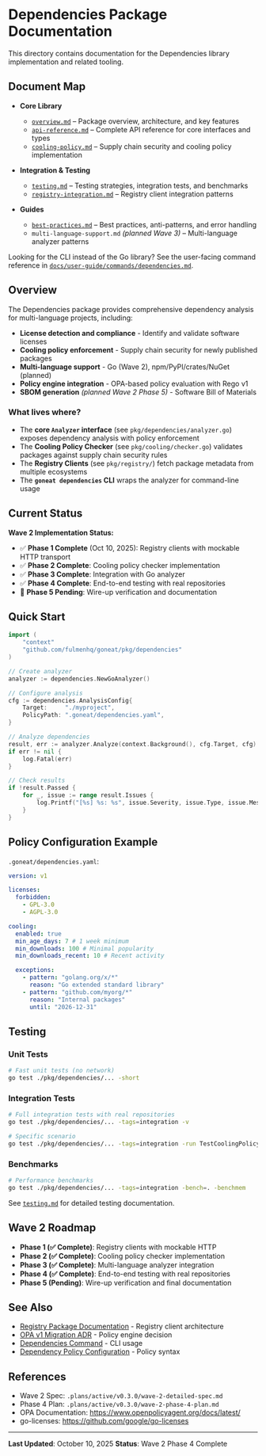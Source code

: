# Dependencies Package Documentation

This directory contains documentation for the Dependencies library implementation and related tooling.

## Document Map

- **Core Library**
  - [`overview.md`](overview.md) – Package overview, architecture, and key features
  - [`api-reference.md`](api-reference.md) – Complete API reference for core interfaces and types
  - [`cooling-policy.md`](cooling-policy.md) – Supply chain security and cooling policy implementation

- **Integration & Testing**
  - [`testing.md`](testing.md) – Testing strategies, integration tests, and benchmarks
  - [`registry-integration.md`](registry-integration.md) – Registry client integration patterns

- **Guides**
  - [`best-practices.md`](best-practices.md) – Best practices, anti-patterns, and error handling
  - `multi-language-support.md` _(planned Wave 3)_ – Multi-language analyzer patterns

Looking for the CLI instead of the Go library? See the user-facing command reference in [`docs/user-guide/commands/dependencies.md`](../../../user-guide/commands/dependencies.md).

## Overview

The Dependencies package provides comprehensive dependency analysis for multi-language projects, including:

- **License detection and compliance** - Identify and validate software licenses
- **Cooling policy enforcement** - Supply chain security for newly published packages
- **Multi-language support** - Go (Wave 2), npm/PyPI/crates/NuGet (planned)
- **Policy engine integration** - OPA-based policy evaluation with Rego v1
- **SBOM generation** _(planned Wave 2 Phase 5)_ - Software Bill of Materials

### What lives where?

- The **core `Analyzer` interface** (see `pkg/dependencies/analyzer.go`) exposes dependency analysis with policy enforcement
- The **Cooling Policy Checker** (see `pkg/cooling/checker.go`) validates packages against supply chain security rules
- The **Registry Clients** (see `pkg/registry/`) fetch package metadata from multiple ecosystems
- The **`goneat dependencies` CLI** wraps the analyzer for command-line usage

## Current Status

**Wave 2 Implementation Status:**

- ✅ **Phase 1 Complete** (Oct 10, 2025): Registry clients with mockable HTTP transport
- ✅ **Phase 2 Complete**: Cooling policy checker implementation
- ✅ **Phase 3 Complete**: Integration with Go analyzer
- ✅ **Phase 4 Complete**: End-to-end testing with real repositories
- 🚧 **Phase 5 Pending**: Wire-up verification and documentation

## Quick Start

```go
import (
    "context"
    "github.com/fulmenhq/goneat/pkg/dependencies"
)

// Create analyzer
analyzer := dependencies.NewGoAnalyzer()

// Configure analysis
cfg := dependencies.AnalysisConfig{
    Target:     "./myproject",
    PolicyPath: ".goneat/dependencies.yaml",
}

// Analyze dependencies
result, err := analyzer.Analyze(context.Background(), cfg.Target, cfg)
if err != nil {
    log.Fatal(err)
}

// Check results
if !result.Passed {
    for _, issue := range result.Issues {
        log.Printf("[%s] %s: %s", issue.Severity, issue.Type, issue.Message)
    }
}
```

## Policy Configuration Example

`.goneat/dependencies.yaml`:

```yaml
version: v1

licenses:
  forbidden:
    - GPL-3.0
    - AGPL-3.0

cooling:
  enabled: true
  min_age_days: 7 # 1 week minimum
  min_downloads: 100 # Minimal popularity
  min_downloads_recent: 10 # Recent activity

  exceptions:
    - pattern: "golang.org/x/*"
      reason: "Go extended standard library"
    - pattern: "github.com/myorg/*"
      reason: "Internal packages"
      until: "2026-12-31"
```

## Testing

### Unit Tests

```bash
# Fast unit tests (no network)
go test ./pkg/dependencies/... -short
```

### Integration Tests

```bash
# Full integration tests with real repositories
go test ./pkg/dependencies/... -tags=integration -v

# Specific scenario
go test ./pkg/dependencies/... -tags=integration -run TestCoolingPolicy_Hugo_Baseline
```

### Benchmarks

```bash
# Performance benchmarks
go test ./pkg/dependencies/... -tags=integration -bench=. -benchmem
```

See [`testing.md`](testing.md) for detailed testing documentation.

## Wave 2 Roadmap

- **Phase 1 (✅ Complete)**: Registry clients with mockable HTTP
- **Phase 2 (✅ Complete)**: Cooling policy checker implementation
- **Phase 3 (✅ Complete)**: Multi-language analyzer integration
- **Phase 4 (✅ Complete)**: End-to-end testing with real repositories
- **Phase 5 (Pending)**: Wire-up verification and final documentation

## See Also

- [Registry Package Documentation](../registry.md) - Registry client architecture
- [OPA v1 Migration ADR](../../architecture/decisions/adr-0001-opa-v1-rego-v1-migration.md) - Policy engine decision
- [Dependencies Command](../../../user-guide/commands/dependencies.md) - CLI usage
- [Dependency Policy Configuration](../../../configuration/dependency-policy.md) - Policy syntax

## References

- Wave 2 Spec: `.plans/active/v0.3.0/wave-2-detailed-spec.md`
- Phase 4 Plan: `.plans/active/v0.3.0/wave-2-phase-4-plan.md`
- OPA Documentation: https://www.openpolicyagent.org/docs/latest/
- go-licenses: https://github.com/google/go-licenses

---

**Last Updated**: October 10, 2025
**Status**: Wave 2 Phase 4 Complete
